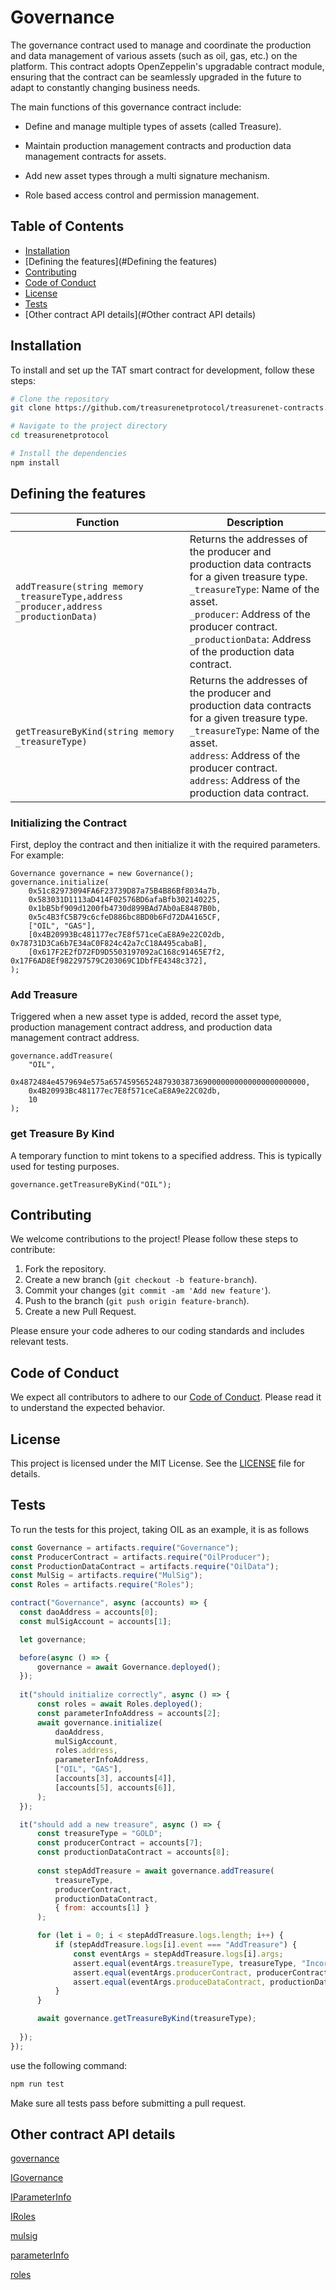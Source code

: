 # Governance

The governance contract used to manage and coordinate the production and data management of various assets (such as oil,  gas, etc.) on the platform. This contract adopts OpenZeppelin's upgradable contract module, ensuring that the contract can be seamlessly upgraded in the future to adapt to constantly changing business needs.

The main functions of this governance contract include:

- Define and manage multiple types of assets (called Treasure).

- Maintain production management contracts and production data management contracts for assets.
- Add new asset types through a multi signature mechanism.
- Role based access control and permission management.

## Table of Contents

- [Installation](#installation)
- [Defining the features](#Defining the features)
- [Contributing](#contributing)
- [Code of Conduct](#code-of-conduct)
- [License](#license)
- [Tests](#tests)
- [Other contract API details](#Other contract API details)

## Installation

To install and set up the TAT smart contract for development, follow these steps:

```bash
# Clone the repository
git clone https://github.com/treasurenetprotocol/treasurenet-contracts.git

# Navigate to the project directory
cd treasurenetprotocol

# Install the dependencies
npm install
```

## Defining the features

| Function                                                     | Description                                                  |
| ------------------------------------------------------------ | ------------------------------------------------------------ |
| `addTreasure(string memory _treasureType,address _producer,address _productionData)` | Returns the addresses of the producer and production data contracts for a given treasure type.<br />`_treasureType`: Name of the asset.<br />`_producer`: Address of the producer contract.<br />`_productionData`: Address of the production data contract. |
| `getTreasureByKind(string memory _treasureType)`             | Returns the addresses of the producer and production data contracts for a given treasure type.<br />`_treasureType`: Name of the asset.<br />`address`: Address of the producer contract.<br />`address`: Address of the production data contract. |

### Initializing the Contract

First, deploy the contract and then initialize it with the required parameters. For example:

```solidity
Governance governance = new Governance();
governance.initialize(
	0x51c82973094FA6F23739D87a75B4B86Bf8034a7b,
    0x583031D1113aD414F02576BD6afaBfb302140225,
    0x1bB5bf909d1200fb4730d899BAd7Ab0aE8487B0b,
    0x5c4B3fC5B79c6cfeD886bc8BD0b6Fd72DA4165CF,
    ["OIL", "GAS"],
    [0x4B20993Bc481177ec7E8f571ceCaE8A9e22C02db, 0x78731D3Ca6b7E34aC0F824c42a7cC18A495cabaB],
    [0x617F2E2fD72FD9D5503197092aC168c91465E7f2, 0x17F6AD8Ef982297579C203069C1DbfFE4348c372],
);
```

### Add Treasure

Triggered when a new asset type is added, record the asset type, production management contract address, and production data management contract address.

```solidity
governance.addTreasure(
    "OIL", 
    0x4872484e4579694e575a65745956524879303873690000000000000000000000,
    0x4B20993Bc481177ec7E8f571ceCaE8A9e22C02db, 
    10
);
```

### get Treasure By Kind

A temporary function to mint tokens to a specified address. This is typically used for testing purposes.

```solidity
governance.getTreasureByKind("OIL");
```

## Contributing

We welcome contributions to the project! Please follow these steps to contribute:

1. Fork the repository.
2. Create a new branch (`git checkout -b feature-branch`).
3. Commit your changes (`git commit -am 'Add new feature'`).
4. Push to the branch (`git push origin feature-branch`).
5. Create a new Pull Request.

Please ensure your code adheres to our coding standards and includes relevant tests.

## Code of Conduct

We expect all contributors to adhere to our [Code of Conduct](link-to-code-of-conduct). Please read it to understand the expected behavior.

## License

This project is licensed under the MIT License. See the [LICENSE](link-to-license) file for details.

## Tests

To run the tests for this project, taking OIL as an example, it is as follows

```js
const Governance = artifacts.require("Governance");
const ProducerContract = artifacts.require("OilProducer");
const ProductionDataContract = artifacts.require("OilData");
const MulSig = artifacts.require("MulSig");
const Roles = artifacts.require("Roles");

contract("Governance", async (accounts) => {
  const daoAddress = accounts[0];
  const mulSigAccount = accounts[1];

  let governance;

  before(async () => {
      governance = await Governance.deployed();
  });
  
  it("should initialize correctly", async () => {
      const roles = await Roles.deployed();
      const parameterInfoAddress = accounts[2];
      await governance.initialize(
          daoAddress,
          mulSigAccount,
          roles.address,
          parameterInfoAddress,
          ["OIL", "GAS"],
          [accounts[3], accounts[4]],
          [accounts[5], accounts[6]],
      );
  });

  it("should add a new treasure", async () => {
      const treasureType = "GOLD";
      const producerContract = accounts[7];
      const productionDataContract = accounts[8];
  
      const stepAddTreasure = await governance.addTreasure(
          treasureType,
          producerContract,
          productionDataContract,
          { from: accounts[1] }
      );

      for (let i = 0; i < stepAddTreasure.logs.length; i++) {
          if (stepAddTreasure.logs[i].event === "AddTreasure") {
              const eventArgs = stepAddTreasure.logs[i].args;
              assert.equal(eventArgs.treasureType, treasureType, "Incorrect treasureType emitted");
              assert.equal(eventArgs.producerContract, producerContract, "Incorrect producerContract emitted");
              assert.equal(eventArgs.produceDataContract, productionDataContract, "Incorrect productionDataContract emitted");
          }
      }

      await governance.getTreasureByKind(treasureType);
      
  });
});
```

use the following command:

```bash
npm run test
```

Make sure all tests pass before submitting a pull request.

## Other contract API details

[governance](D:\work\Treasurenet-contracts\fork\treasurenet-contracts\docs\governance\governance\README.md)

[IGovernance](D:\work\Treasurenet-contracts\fork\treasurenet-contracts\docs\governance\IGovernance\README.md)

[IParameterInfo](D:\work\Treasurenet-contracts\fork\treasurenet-contracts\docs\governance\IParameterInfo\README.md)

[IRoles](D:\work\Treasurenet-contracts\fork\treasurenet-contracts\docs\governance\IRoles\README.md)

[mulsig](D:\work\Treasurenet-contracts\fork\treasurenet-contracts\docs\governance\mulsig\README.md)

[parameterInfo](D:\work\Treasurenet-contracts\fork\treasurenet-contracts\docs\governance\parameterInfo\README.md)

[roles](D:\work\Treasurenet-contracts\fork\treasurenet-contracts\docs\governance\roles\README.md)